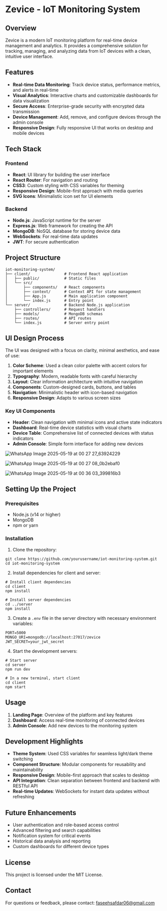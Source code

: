 # Zevice - IoT Monitoring System

## Overview

Zevice is a modern IoT monitoring platform for real-time device management and analytics. It provides a comprehensive solution for tracking, managing, and analyzing data from IoT devices with a clean, intuitive user interface.

## Features

- **Real-time Data Monitoring**: Track device status, performance metrics, and alerts in real-time
- **Visual Analytics**: Interactive charts and customizable dashboards for data visualization
- **Secure Access**: Enterprise-grade security with encrypted data transmission
- **Device Management**: Add, remove, and configure devices through the admin console
- **Responsive Design**: Fully responsive UI that works on desktop and mobile devices

## Tech Stack

### Frontend
- **React**: UI library for building the user interface
- **React Router**: For navigation and routing
- **CSS3**: Custom styling with CSS variables for theming
- **Responsive Design**: Mobile-first approach with media queries
- **SVG Icons**: Minimalistic icon set for UI elements

### Backend
- **Node.js**: JavaScript runtime for the server
- **Express.js**: Web framework for creating the API
- **MongoDB**: NoSQL database for storing device data
- **WebSockets**: For real-time data updates
- **JWT**: For secure authentication

## Project Structure

```
iot-monitoring-system/
├── client/               # Frontend React application
│   ├── public/           # Static files
│   └── src/              
│       ├── components/   # React components
│       ├── context/      # Context API for state management
│       ├── App.js        # Main application component
│       └── index.js      # Entry point
└── server/               # Backend Node.js application
    ├── controllers/      # Request handlers
    ├── models/           # MongoDB schemas
    ├── routes/           # API routes
    └── index.js          # Server entry point
```

## UI Design Process

The UI was designed with a focus on clarity, minimal aesthetics, and ease of use:

1. **Color Scheme**: Used a clean color palette with accent colors for important elements
2. **Typography**: Modern, readable fonts with careful hierarchy
3. **Layout**: Clear information architecture with intuitive navigation
4. **Components**: Custom-designed cards, buttons, and tables
5. **Navigation**: Minimalistic header with icon-based navigation
6. **Responsive Design**: Adapts to various screen sizes

### Key UI Components

- **Header**: Clean navigation with minimal icons and active state indicators
- **Dashboard**: Real-time device statistics with visual charts
- **Device Table**: Comprehensive list of connected devices with status indicators
- **Admin Console**: Simple form interface for adding new devices


![WhatsApp Image 2025-05-19 at 00 27 27_63924229](https://github.com/user-attachments/assets/4e4a64cb-481c-452b-b46e-461941f80c59)


![WhatsApp Image 2025-05-19 at 00 27 08_0b2ebaf0](https://github.com/user-attachments/assets/bd48b030-149e-4615-893b-705f71cd2715)


![WhatsApp Image 2025-05-19 at 00 36 03_399816b3](https://github.com/user-attachments/assets/090f74a0-746f-472f-a0da-c63d84d4b63c)


## Setting Up the Project

### Prerequisites

- Node.js (v14 or higher)
- MongoDB
- npm or yarn

### Installation

1. Clone the repository:
```
git clone https://github.com/yourusername/iot-monitoring-system.git
cd iot-monitoring-system
```

2. Install dependencies for client and server:
```
# Install client dependencies
cd client
npm install

# Install server dependencies
cd ../server
npm install
```

3. Create a `.env` file in the server directory with necessary environment variables:
```
PORT=5000
MONGO_URI=mongodb://localhost:27017/zevice
JWT_SECRET=your_jwt_secret
```

4. Start the development servers:
```
# Start server
cd server
npm run dev

# In a new terminal, start client
cd client
npm start
```

## Usage

1. **Landing Page**: Overview of the platform and key features
2. **Dashboard**: Access real-time monitoring of connected devices
3. **Admin Console**: Add new devices to the monitoring system

## Development Highlights

- **Theme System**: Used CSS variables for seamless light/dark theme switching
- **Component Structure**: Modular components for reusability and maintainability
- **Responsive Design**: Mobile-first approach that scales to desktop
- **API Integration**: Clean separation between frontend and backend with RESTful API
- **Real-time Updates**: WebSockets for instant data updates without refreshing

## Future Enhancements

- User authentication and role-based access control
- Advanced filtering and search capabilities
- Notification system for critical events
- Historical data analysis and reporting
- Custom dashboards for different device types

## License

This project is licensed under the MIT License.

## Contact

For questions or feedback, please contact: faseehsafdar06@gmail.com 
